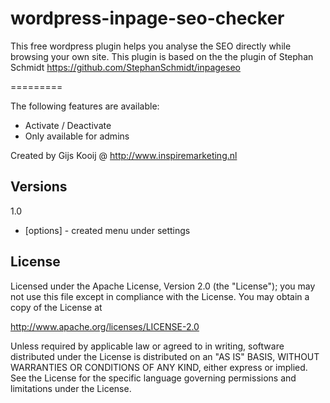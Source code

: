 wordpress-inpage-seo-checker
============================

This free wordpress plugin helps you analyse the SEO directly while browsing your own site. This plugin is based on the the plugin of Stephan Schmidt https://github.com/StephanSchmidt/inpageseo

=========

The following features are available:

  - Activate / Deactivate
  - Only available for admins

Created by Gijs Kooij @ http://www.inspiremarketing.nl


Versions
----

1.0

* [options] - created menu under settings


License
----

Licensed under the Apache License, Version 2.0 (the "License");
you may not use this file except in compliance with the License.
You may obtain a copy of the License at

   http://www.apache.org/licenses/LICENSE-2.0

Unless required by applicable law or agreed to in writing, software
distributed under the License is distributed on an "AS IS" BASIS,
WITHOUT WARRANTIES OR CONDITIONS OF ANY KIND, either express or implied.
See the License for the specific language governing permissions and
limitations under the License.